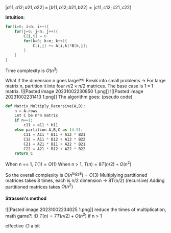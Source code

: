 $[a11,a12;a21,a22] \times [b11,b12;b21,b22] = [c11,c12;c21,c22]$

**Intuition**:
```c++
for(i=0; i<n; i++){
	for(j=0; j<n; j++){
		C[i,j] = 0
		for(k=0; k<n; k++){
			C[i,j] += A[i,k]*B[k,j];
		}
	}
}
```
Time complexity is $O(n^3)$

What if the dimension n goes large??!
Break into small problems -> For large matrix n, partition it into four $n/2\times n/2$ matrices. The base case is $1\times 1$ matrix. 
![[Pasted image 20231002230850 1.png]]
![[Pasted image 20231002231413 1.png]]
The algorithm goes: (pseudo code)
```python
def Matrix_Multiply_Recursive(A,B):
	n = A.rows
	Let C be n*n matrix
	if n==1:
		c11 = a11 * b11
	else partition A,B,C as (4.9):
		C11 = A11 * B11 + A12 * B21
		C12 = A11 * B12 + A12 * B22
		C21 = A21 * B11 + A22 * B21
		C22 = A21 * B12 + A22 * B22
	return C
```

When n == 1, $T(1) = O(1)$
When n > 1, $T(n)  = 8T(n/2) + O(n^2)$

So the overall complexity is $O(n^{log_{2}8}) = O(3)$
Multiplying partitioned matrices takes 8 times, each is n/2 dimension -> 8T(n/2)  (recursive)
Adding partitioned matrices takes $O(n^2)$

#### Strassen's method
![[Pasted image 20231002234025 1.png]]
reduce the times of multiplication, math game?! :D
$T(n) = 7T(n/2) + O(n^2)$ if n > 1

effective :D a bit
